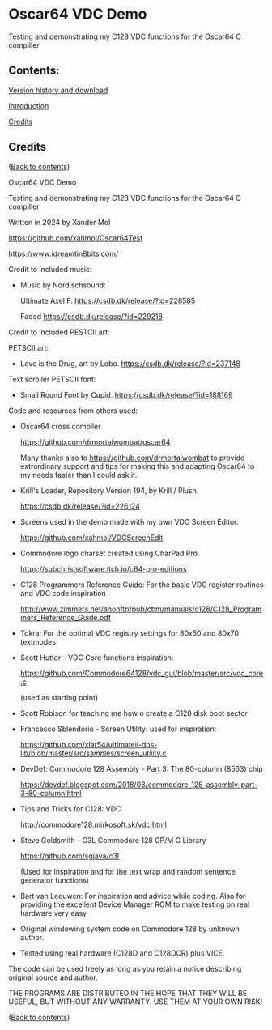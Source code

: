 # Oscar64 VDC Demo
Testing and demonstrating my C128 VDC functions for the Oscar64 C compiller

## Contents:

[Version history and download](#version-history-and-download)

[Introduction](#introduction)

[Credits](#credits)

## Credits
([Back to contents](#contents))

Oscar64 VDC Demo

Testing and demonstrating my C128 VDC functions for the Oscar64 C compiller

Written in 2024 by Xander Mol

https://github.com/xahmol/Oscar64Test

https://www.idreamtin8bits.com/

Credit to included music:

-   Music by Nordischsound:

    Ultimate Axel F.                    https://csdb.dk/release/?id=228585

    Faded                               https://csdb.dk/release/?id=229218

Credit to included PESTCII art:

PETSCII art:
-   Love is the Drug, art by Lobo.      https://csdb.dk/release/?id=237148

Text scroller PETSCII font:
-   Small Round Font by Cupid.          https://csdb.dk/release/?id=188169

Code and resources from others used:

-   Oscar64 cross compiler

    https://github.com/drmortalwombat/oscar64

    Many thanks also to https://github.com/drmortalwombat to provide extrordinary support and tips for making this and adapting Oscar64 to my needs faster than I could ask it.

-   Krill's Loader, Repository Version 194, by Krill / Plush.

    https://csdb.dk/release/?id=226124

-   Screens used in the demo made with my own VDC Screen Editor.

    https://github.com/xahmol/VDCScreenEdit

-   Commodore logo charset created using CharPad Pro.

    https://subchristsoftware.itch.io/c64-pro-editions

-   C128 Programmers Reference Guide: For the basic VDC register routines and VDC code inspiration

    http://www.zimmers.net/anonftp/pub/cbm/manuals/c128/C128_Programmers_Reference_Guide.pdf

-   Tokra: For the optimal VDC registry settings for 80x50 and 80x70 textmodes

-   Scott Hutter - VDC Core functions inspiration:

    https://github.com/Commodore64128/vdc_gui/blob/master/src/vdc_core.c

    (used as starting point)

-   Scott Robison for teaching me how o create a C128 disk boot sector

-   Francesco Sblendorio - Screen Utility: used for inspiration:

    https://github.com/xlar54/ultimateii-dos-lib/blob/master/src/samples/screen_utility.c

-   DevDef: Commodore 128 Assembly - Part 3: The 80-column (8563) chip

    https://devdef.blogspot.com/2018/03/commodore-128-assembly-part-3-80-column.html

-   Tips and Tricks for C128: VDC

    http://commodore128.mirkosoft.sk/vdc.html

-   Steve Goldsmith - C3L Commodore 128 CP/M C Library

    https://github.com/sgjava/c3l

    (Used for inspiration and for the text wrap and random sentence generator functions)

-   Bart van Leeuwen: For inspiration and advice while coding. Also for providing the excellent Device Manager ROM to make testing on real hardware very easy

-   Original windowing system code on Commodore 128 by unknown author.
   
-   Tested using real hardware (C128D and C128DCR) plus VICE.

The code can be used freely as long as you retain a notice describing original source and author.

THE PROGRAMS ARE DISTRIBUTED IN THE HOPE THAT THEY WILL BE USEFUL, BUT WITHOUT ANY WARRANTY. USE THEM AT YOUR OWN RISK!

([Back to contents](#contents))